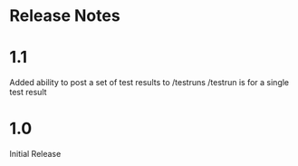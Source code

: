 # Release Notes

# 1.1

Added ability to post a set of test results to /testruns
/testrun is for a single test result

# 1.0

Initial Release